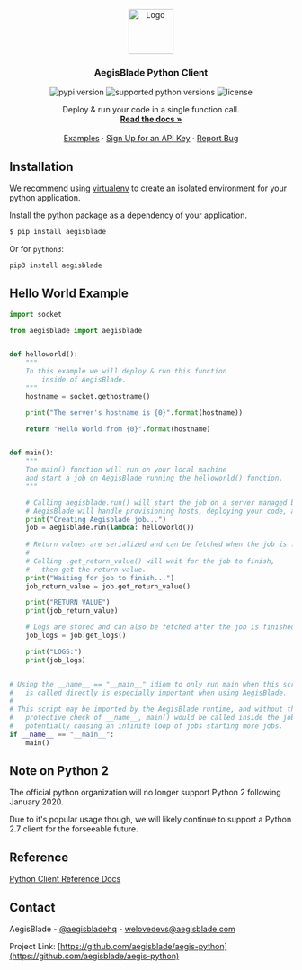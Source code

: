 <!-- PROJECT LOGO -->

<p align="center">
  <a href="https://www.aegisblade.com">
    <img src="https://www.aegisblade.com/images/BigCloud.png" alt="Logo" width="80">
  </a>

  <h3 align="center">AegisBlade Python Client</h3>

  <p align="center">
    <img src="https://img.shields.io/pypi/v/aegisblade" alt="pypi version" />
    <img src="https://img.shields.io/pypi/pyversions/aegisblade" alt="supported python versions" />
    <img src="https://img.shields.io/github/license/aegisblade/aegis-python" alt="license">
  </p>

  <p align="center">
    Deploy & run your code in a single function call.
    <br />
    <a href="https://www.aegisblade.com/docs"><strong>Read the docs »</strong></a>
    <br />
    <br />
    <a href="https://www.github.com/aegisblade/examples">Examples</a>
    ·
    <a href="https://www.aegisblade.com/account/register">Sign Up for an API Key</a>
    ·
    <a href="https://github.com/aegisblade/aegis-python/issues">Report Bug</a>
  </p>
</p>

## Installation

We recommend using [virtualenv](https://virtualenv.pypa.io/en/latest/) to create an isolated environment for your python application.

Install the python package as a dependency of your application.

```bash
$ pip install aegisblade
```

Or for `python3`:

```bash
pip3 install aegisblade
```

## Hello World Example

```python
import socket

from aegisblade import aegisblade


def helloworld():
    """
    In this example we will deploy & run this function
        inside of AegisBlade.
    """
    hostname = socket.gethostname()

    print("The server's hostname is {0}".format(hostname))

    return "Hello World from {0}".format(hostname)


def main():
    """
    The main() function will run on your local machine
    and start a job on AegisBlade running the helloworld() function.
    """

    # Calling aegisblade.run() will start the job on a server managed by AegisBlade.
    # AegisBlade will handle provisioning hosts, deploying your code, and running it.
    print("Creating Aegisblade job...")
    job = aegisblade.run(lambda: helloworld())
    
    # Return values are serialized and can be fetched when the job is finished.
    #
    # Calling .get_return_value() will wait for the job to finish, 
    #   then get the return value.
    print("Waiting for job to finish...")
    job_return_value = job.get_return_value()

    print("RETURN VALUE")
    print(job_return_value)

    # Logs are stored and can also be fetched after the job is finished.
    job_logs = job.get_logs()

    print("LOGS:")
    print(job_logs)


# Using the __name__ == "__main__" idiom to only run main when this script
#   is called directly is especially important when using AegisBlade.
#
# This script may be imported by the AegisBlade runtime, and without the 
#   protective check of __name__, main() would be called inside the job 
#   potentially causing an infinite loop of jobs starting more jobs.
if __name__ == "__main__":
    main()

```

## Note on Python 2

The official python organization will no longer support Python 2 following January 2020.

Due to it's popular usage though, we will likely continue to support a Python 2.7 client for the forseeable future.

## Reference

[Python Client Reference Docs](https://www.aegisblade.com/docs/reference/python)

<!-- CONTACT -->
## Contact

AegisBlade - [@aegisbladehq](https://twitter.com/aegisbladehq) - welovedevs@aegisblade.com

Project Link: [https://github.com/aegisblade/aegis-python](https://github.com/aegisblade/aegis-python)



